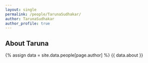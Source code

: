 ```yaml
---
layout: single
permalink: /people/TarunaSudhakar/
author: TarunaSudhakar
author_profile: true
---
```

## About Taruna
{% assign data = site.data.people[page.author] %}
{{ data.about }}